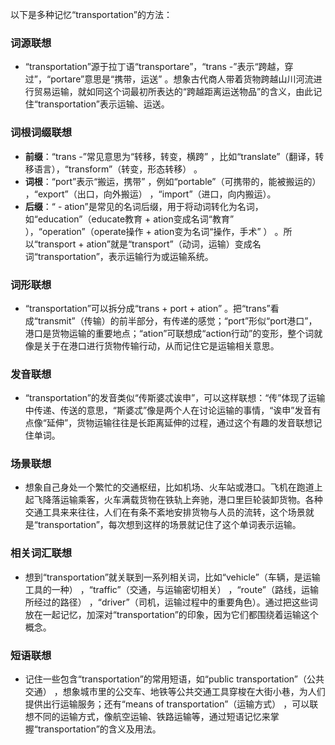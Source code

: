 以下是多种记忆“transportation”的方法：

### 词源联想
 - “transportation”源于拉丁语“transportare”，“trans -”表示“跨越，穿过”，“portare”意思是“携带，运送” 。想象古代商人带着货物跨越山川河流进行贸易运输，就如同这个词最初所表达的“跨越距离运送物品”的含义，由此记住“transportation”表示运输、运送。

### 词根词缀联想
 - **前缀**：“trans -”常见意思为“转移，转变，横跨” ，比如“translate”（翻译，转移语言），“transform”（转变，形态转移） 。
 - **词根**：“port”表示“搬运，携带” ，例如“portable”（可携带的，能被搬运的） ，“export”（出口，向外搬运） ，“import”（进口，向内搬运）。
 - **后缀**：“ - ation”是常见的名词后缀，用于将动词转化为名词，如“education”（educate教育 + ation变成名词“教育” ），“operation”（operate操作 + ation变为名词“操作，手术” ） 。所以“transport + ation”就是“transport”（动词，运输）变成名词“transportation”，表示运输行为或运输系统。

### 词形联想
 - “transportation”可以拆分成“trans + port + ation” 。把“trans”看成“transmit”（传输）的前半部分，有传递的感觉；“port”形似“port港口”，港口是货物运输的重要地点；“ation”可联想成“action行动”的变形，整个词就像是关于在港口进行货物传输行动，从而记住它是运输相关意思。

### 发音联想
 - “transportation”的发音类似“传斯婆忒诶申”，可以这样联想：“传”体现了运输中传递、传送的意思，“斯婆忒”像是两个人在讨论运输的事情，“诶申”发音有点像“延伸”，货物运输往往是长距离延伸的过程，通过这个有趣的发音联想记住单词。

### 场景联想
 - 想象自己身处一个繁忙的交通枢纽，比如机场、火车站或港口。飞机在跑道上起飞降落运输乘客，火车满载货物在铁轨上奔驰，港口里巨轮装卸货物。各种交通工具来来往往，人们在有条不紊地安排货物与人员的流转，这个场景就是“transportation”，每次想到这样的场景就记住了这个单词表示运输。

### 相关词汇联想
 - 想到“transportation”就关联到一系列相关词，比如“vehicle”（车辆，是运输工具的一种） ，“traffic”（交通，与运输密切相关） ，“route”（路线，运输所经过的路径） ，“driver”（司机，运输过程中的重要角色）。通过把这些词放在一起记忆，加深对“transportation”的印象，因为它们都围绕着运输这个概念。

### 短语联想
 - 记住一些包含“transportation”的常用短语，如“public transportation”（公共交通） ，想象城市里的公交车、地铁等公共交通工具穿梭在大街小巷，为人们提供出行运输服务；还有“means of transportation”（运输方式） ，可以联想不同的运输方式，像航空运输、铁路运输等，通过短语记忆来掌握“transportation”的含义及用法。 